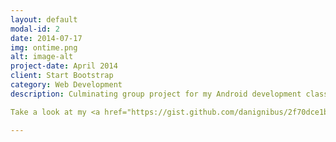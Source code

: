 ```yaml
---
layout: default
modal-id: 2
date: 2014-07-17
img: ontime.png
alt: image-alt
project-date: April 2014
client: Start Bootstrap
category: Web Development
description: Culminating group project for my Android development class, Winter 2015. We developed this app as a means of location coordination and management, to help you and all your friends arrive at a destination at the same time.

Take a look at my <a href="https://gist.github.com/danignibus/2f70dce1b59f6ab3f4a0">gist</a> for my implementation of the events screen of the app!

---
```

